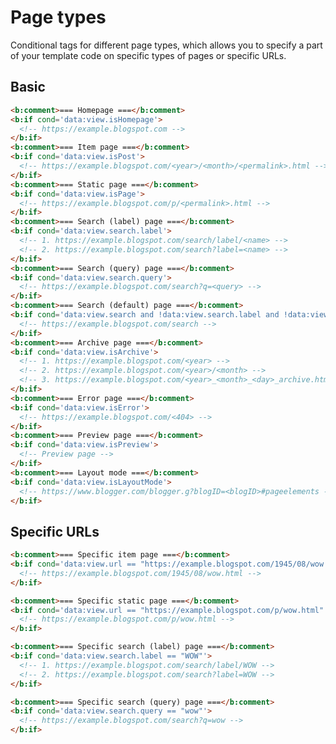 <!--
@@@title:Page types@@@
@@@description:Conditional tags for different page types, which allows you to specify a part of your template code on specific types of pages or specific URLs.@@@
@@@section:Snippets@@@
@@@subsection:None@@@
-->

# Page types

Conditional tags for different page types, which allows you to specify a part of your template code on specific types of pages or specific URLs.


## Basic

```html
<b:comment>=== Homepage ===</b:comment>
<b:if cond='data:view.isHomepage'>
  <!-- https://example.blogspot.com -->
</b:if>
<b:comment>=== Item page ===</b:comment>
<b:if cond='data:view.isPost'>
  <!-- https://example.blogspot.com/<year>/<month>/<permalink>.html -->
</b:if>
<b:comment>=== Static page ===</b:comment>
<b:if cond='data:view.isPage'>
  <!-- https://example.blogspot.com/p/<permalink>.html -->
</b:if>
<b:comment>=== Search (label) page ===</b:comment>
<b:if cond='data:view.search.label'>
  <!-- 1. https://example.blogspot.com/search/label/<name> -->
  <!-- 2. https://example.blogspot.com/search?label=<name> -->
</b:if>
<b:comment>=== Search (query) page ===</b:comment>
<b:if cond='data:view.search.query'>
  <!-- https://example.blogspot.com/search?q=<query> -->
</b:if>
<b:comment>=== Search (default) page ===</b:comment>
<b:if cond='data:view.search and !data:view.search.label and !data:view.search.query'>
  <!-- https://example.blogspot.com/search -->
</b:if>
<b:comment>=== Archive page ===</b:comment>
<b:if cond='data:view.isArchive'>
  <!-- 1. https://example.blogspot.com/<year> -->
  <!-- 2. https://example.blogspot.com/<year>/<month> -->
  <!-- 3. https://example.blogspot.com/<year>_<month>_<day>_archive.html -->
</b:if>
<b:comment>=== Error page ===</b:comment>
<b:if cond='data:view.isError'>
  <!-- https://example.blogspot.com/<404> -->
</b:if>
<b:comment>=== Preview page ===</b:comment>
<b:if cond='data:view.isPreview'>
  <!-- Preview page -->
</b:if>
<b:comment>=== Layout mode ===</b:comment>
<b:if cond='data:view.isLayoutMode'>
  <!-- https://www.blogger.com/blogger.g?blogID=<blogID>#pageelements -->
</b:if>
```


## Specific URLs

```html
<b:comment>=== Specific item page ===</b:comment>
<b:if cond='data:view.url == "https://example.blogspot.com/1945/08/wow.html"'>
  <!-- https://example.blogspot.com/1945/08/wow.html -->
</b:if>

<b:comment>=== Specific static page ===</b:comment>
<b:if cond='data:view.url == "https://example.blogspot.com/p/wow.html"'>
  <!-- https://example.blogspot.com/p/wow.html -->
</b:if>

<b:comment>=== Specific search (label) page ===</b:comment>
<b:if cond='data:view.search.label == "WOW"'>
  <!-- 1. https://example.blogspot.com/search/label/WOW -->
  <!-- 2. https://example.blogspot.com/search?label=WOW -->
</b:if>

<b:comment>=== Specific search (query) page ===</b:comment>
<b:if cond='data:view.search.query == "wow"'>
  <!-- https://example.blogspot.com/search?q=wow -->
</b:if>
```
